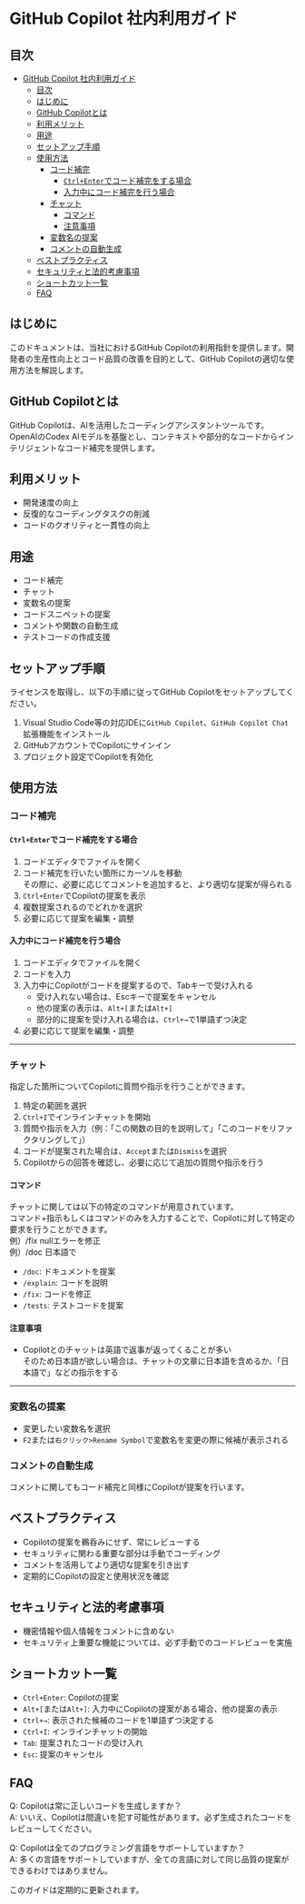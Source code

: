 # GitHub Copilot 社内利用ガイド

## 目次

- [GitHub Copilot 社内利用ガイド](#github-copilot-社内利用ガイド)
  - [目次](#目次)
  - [はじめに](#はじめに)
  - [GitHub Copilotとは](#github-copilotとは)
  - [利用メリット](#利用メリット)
  - [用途](#用途)
  - [セットアップ手順](#セットアップ手順)
  - [使用方法](#使用方法)
    - [コード補完](#コード補完)
      - [`Ctrl+Enter`でコード補完をする場合](#ctrlenterでコード補完をする場合)
      - [入力中にコード補完を行う場合](#入力中にコード補完を行う場合)
    - [チャット](#チャット)
      - [コマンド](#コマンド)
      - [注意事項](#注意事項)
    - [変数名の提案](#変数名の提案)
    - [コメントの自動生成](#コメントの自動生成)
  - [ベストプラクティス](#ベストプラクティス)
  - [セキュリティと法的考慮事項](#セキュリティと法的考慮事項)
  - [ショートカット一覧](#ショートカット一覧)
  - [FAQ](#faq)

## はじめに

このドキュメントは、当社におけるGitHub Copilotの利用指針を提供します。開発者の生産性向上とコード品質の改善を目的として、GitHub Copilotの適切な使用方法を解説します。

## GitHub Copilotとは

GitHub Copilotは、AIを活用したコーディングアシスタントツールです。OpenAIのCodex AIモデルを基盤とし、コンテキストや部分的なコードからインテリジェントなコード補完を提供します。

## 利用メリット

- 開発速度の向上
- 反復的なコーディングタスクの削減
- コードのクオリティと一貫性の向上

## 用途

- コード補完
- チャット
- 変数名の提案
- コードスニペットの提案
- コメントや関数の自動生成
- テストコードの作成支援

## セットアップ手順

ライセンスを取得し、以下の手順に従ってGitHub Copilotをセットアップしてください。

1. Visual Studio Code等の対応IDEに`GitHub Copilot`、`GitHub Copilot Chat`拡張機能をインストール
2. GitHubアカウントでCopilotにサインイン
3. プロジェクト設定でCopilotを有効化

## 使用方法

### コード補完

#### `Ctrl+Enter`でコード補完をする場合

1. コードエディタでファイルを開く
2. コード補完を行いたい箇所にカーソルを移動  
   その際に、必要に応じてコメントを追加すると、より適切な提案が得られる
3. `Ctrl+Enter`でCopilotの提案を表示
4. 複数提案されるのでどれかを選択
5. 必要に応じて提案を編集・調整

#### 入力中にコード補完を行う場合

1. コードエディタでファイルを開く
2. コードを入力
3. 入力中にCopilotがコードを提案するので、Tabキーで受け入れる
    - 受け入れない場合は、Escキーで提案をキャンセル
    - 他の提案の表示は、`Alt+[`または`Alt+]`
    - 部分的に提案を受け入れる場合は、`Ctrl+→`で1単語ずつ決定
4. 必要に応じて提案を編集・調整

---

### チャット

指定した箇所についてCopilotに質問や指示を行うことができます。

1. 特定の範囲を選択
2. `Ctrl+I`でインラインチャットを開始
3. 質問や指示を入力（例：「この関数の目的を説明して」「このコードをリファクタリングして」）
4. コードが提案された場合は、`Accept`または`Dismiss`を選択
5. Copilotからの回答を確認し、必要に応じて追加の質問や指示を行う

#### コマンド

チャットに関しては以下の特定のコマンドが用意されています。  
コマンド+指示もしくはコマンドのみを入力することで、Copilotに対して特定の要求を行うことができます。  
例）/fix nullエラーを修正  
例）/doc 日本語で

- `/doc`: ドキュメントを提案
- `/explain`: コードを説明
- `/fix`: コードを修正
- `/tests`: テストコードを提案

#### 注意事項

- Copilotとのチャットは英語で返事が返ってくることが多い  
  そのため日本語が欲しい場合は、チャットの文章に日本語を含めるか、「日本語で」などの指示をする

---

### 変数名の提案

- 変更したい変数名を選択
- `F2`または`右クリック>Rename Symbol`で変数名を変更の際に候補が表示される

### コメントの自動生成

コメントに関してもコード補完と同様にCopilotが提案を行います。

## ベストプラクティス

- Copilotの提案を鵜呑みにせず、常にレビューする
- セキュリティに関わる重要な部分は手動でコーディング
- コメントを活用してより適切な提案を引き出す
- 定期的にCopilotの設定と使用状況を確認

## セキュリティと法的考慮事項

- 機密情報や個人情報をコメントに含めない
- セキュリティ上重要な機能については、必ず手動でのコードレビューを実施

## ショートカット一覧

- `Ctrl+Enter`: Copilotの提案
- `Alt+[`または`Alt+]`: 入力中にCopilotの提案がある場合、他の提案の表示
- `Ctrl+→`: 表示された候補のコードを1単語ずつ決定する
- `Ctrl+I`: インラインチャットの開始
- `Tab`: 提案されたコードの受け入れ
- `Esc`: 提案のキャンセル

## FAQ

Q: Copilotは常に正しいコードを生成しますか？  
A: いいえ、Copilotは間違いを犯す可能性があります。必ず生成されたコードをレビューしてください。

Q: Copilotは全てのプログラミング言語をサポートしていますか？  
A: 多くの言語をサポートしていますが、全ての言語に対して同じ品質の提案ができるわけではありません。

このガイドは定期的に更新されます。